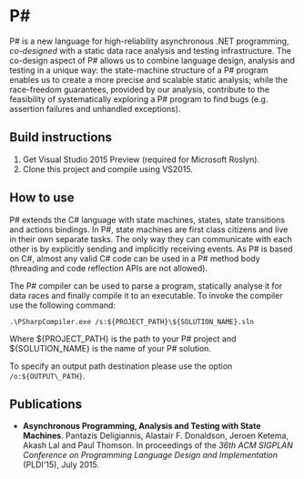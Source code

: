 P#
====================
P# is a new language for high-reliability asynchronous .NET programming, *co-designed* with a static data race analysis and testing infrastructure. The co-design aspect of P# allows us to combine language design, analysis and testing in a unique way: the state-machine structure of a P# program enables us to create a more precise and scalable static analysis; while the race-freedom guarantees, provided by our analysis, contribute to the feasibility of systematically exploring a P# program to find bugs (e.g. assertion failures and unhandled exceptions).

## Build instructions
1. Get Visual Studio 2015 Preview (required for Microsoft Roslyn).
2. Clone this project and compile using VS2015.

## How to use
P# extends the C# language with state machines, states, state transitions and actions bindings. In P#, state machines are first class citizens and live in their own separate tasks. The only way they can communicate with each other is by explicitly sending and implicitly receiving events. As P# is based on C#, almost any valid C# code can be used in a P# method body (threading and code reflection APIs are not allowed).

The P# compiler can be used to parse a program, statically analyse it for data races and finally compile it to an executable. To invoke the compiler use the following command:

```
.\PSharpCompiler.exe /s:${PROJECT_PATH}\${SOLUTION_NAME}.sln
```

Where ${PROJECT\_PATH} is the path to your P# project and ${SOLUTION\_NAME} is the name of your P# solution.

To specify an output path destination please use the option ```/o:${OUTPUT\_PATH}```.

## Publications
- **Asynchronous Programming, Analysis and Testing with State Machines**. Pantazis Deligiannis, Alastair F. Donaldson, Jeroen Ketema, Akash Lal and Paul Thomson. In proceedings of the *36th ACM SIGPLAN Conference on Programming Language Design and Implementation* (PLDI'15), July 2015.
